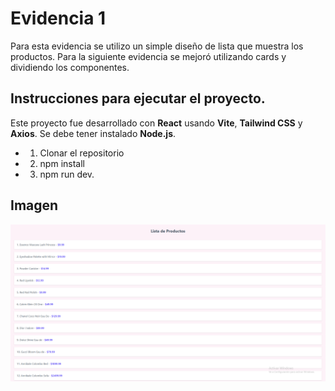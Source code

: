 # Evidencia 1

Para esta evidencia se utilizo un simple diseño de lista que muestra los productos. Para la siguiente evidencia se mejoró utilizando cards y dividiendo los componentes.

## Instrucciones para ejecutar el proyecto.

Este proyecto fue desarrollado con **React** usando **Vite**, **Tailwind CSS** y **Axios**. Se debe tener instalado **Node.js**.

- 1. Clonar el repositorio
- 2. npm install
- 3. npm run dev.

## Imagen

![Captura 1](readme-assets/capturae1.png)
